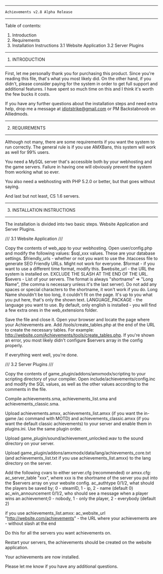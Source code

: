 
*********************************************
	Achievements v2.8 Alpha Release
*********************************************



Table of contents:
1. Introduction
2. Requirements
3. Installation Instructions
	3.1 Website Application
	3.2 Server Plugins



---------------------
1. INTRODUCTION
---------------------
First, let me personally thank you for purchasing this product. Since you're reading
this file, that's what you most likely did. On the other hand, if you didn't, please
consider paying for the system in order to get full support and additional features. I have
spent so much time on this and I think it's worth the few bucks it costs.

If you have any further questions about the installation steps and need extra help, drop me a message
at idiotstrike@gmail.com or PM Backstabnoob on Alliedmods.


---------------------
2. REQUIREMENTS
---------------------
Although not many, there are some requirements if you want the system to run correctly. The general rule 
is if you use AMXBans, this system will work as well for 99% users.

You need a MySQL server that's accessible both by your webhosting and the game servers. Failure in having one
will obviously prevent the system from working what so ever.

You also need a webhosting with PHP 5.2.0 or better, but that goes without saying.

And last but not least, CS 1.6 servers.


--------------------
3. INSTALLATION INSTRUCTIONS
--------------------
The installation is divided into two basic steps. Website Application and Server Plugins.

///
3.1 Website Application
///

Copy the contents of web_app to your webhosting. Open user/config.php and modify the following values:
$sql_xxx values. These are your database settings.
$friendly_urls - whether or not you want to use the .htaccess file to generate SEO Friendly URLs. Might not work for everyone.
$format - if you want to use a different time format, modify this.
$website_url - the URL the system is installed on. EXCLUDE THE SLASH AT THE END OF THE URL.
$severs - List of your servers. The format is always "shortname" => "Long Name", (the comma is necessary unless it's the last server).
	Do not add any spaces or special characters to the shortname, it won't work if you do. Long Name shouldn't be too long,
	it couldn't fit on the page. It's up to you what you put here, that's only the shown text.
LANGUAGE_PACKAGE - the language you want to use. By default, only english is installed - you will find a few extra ones in the web_extensions folder.

Save the file and close it. Open your browser and locate the page where your Achievements are. Add /tools/create_tables.php at the end of the URL to create
the necessary tables. For example: http://website.com/Achievements/tools/create_tables.php. If you're shown an error, you most likely didn't configure $servers 
array in the config properly.

If everything went well, you're done.

///
3.2 Server Plugins
///

Copy the contents of game_plugin/addons/amxmodx/scripting to your scripting directory of your compiler. Open include/achievements/config.inc and modify 
the SQL values, as well as the other values according to the comments in the file.

Compile achievements.sma, achievements_list.sma and achievements_classic.sma.

Upload achievements.amxx, achievements_list.amxx (if you want the in-game /ac command with MOTD) and 
achievements_classic.amxx (if you want the default classic achievements) to your server and enable them in plugins.ini. Use the same plugin order.

Upload game_plugin/sound/achievement_unlocked.wav to the sound directory on your server.

Upload game_plugin/addons/amxmodx/data/lang/achievements_core.txt (and achievements_list.txt if you use achievements_list.amxx) 
to the lang directory on the server.

Add the following cvars to either server.cfg (recommended) or amxx.cfg:
ac_server_table "xxx", where xxx is the shortname of the server you put into the $servers array on your website config.
ac_authtype 0/1/2, what should the players be saved by; 0 - steamID, 1 - ip, 2 - name (default 0)
ac_win_announcement 0/1/2, who should see a message when a player wins an achievement;0 - nobody, 1 - only the player, 2 - everybody (default 2)

if you use achievements_list.amxx:
ac_website_url "http://website.com/achievements" - the URL where your achievements are - without slash at the end

Do this for all the servers you want achievements on.

Restart your servers, the achievements should be created on the website application.


Your achievements are now installed.


Please let me know if you have any additional questions.